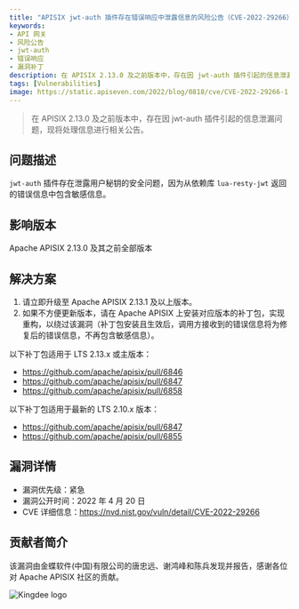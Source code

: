 ```yaml
---
title: "APISIX jwt-auth 插件存在错误响应中泄露信息的风险公告（CVE-2022-29266）"
keywords: 
- API 网关
- 风险公告
- jwt-auth
- 错误响应
- 漏洞补丁
description: 在 APISIX 2.13.0 及之前版本中，存在因 jwt-auth 插件引起的信息泄漏问题，现将处理信息进行相关公告。
tags: [Vulnerabilities]
image: https://static.apiseven.com/2022/blog/0818/cve/CVE-2022-29266-1.png
---
```


> 在 APISIX 2.13.0 及之前版本中，存在因 jwt-auth 插件引起的信息泄漏问题，现将处理信息进行相关公告。

<!--truncate-->

## 问题描述

`jwt-auth` 插件存在泄露用户秘钥的安全问题，因为从依赖库 `lua-resty-jwt` 返回的错误信息中包含敏感信息。

## 影响版本

Apache APISIX 2.13.0 及其之前全部版本

## 解决方案

1. 请立即升级至 Apache APISIX 2.13.1 及以上版本。
2. 如果不方便更新版本，请在 Apache APISIX 上安装对应版本的补丁包，实现重构，以绕过该漏洞（补丁包安装且生效后，调用方接收到的错误信息将为修复后的错误信息，不再包含敏感信息）。

以下补丁包适用于 LTS 2.13.x 或主版本：

- https://github.com/apache/apisix/pull/6846
- https://github.com/apache/apisix/pull/6847
- https://github.com/apache/apisix/pull/6858

以下补丁包适用于最新的 LTS 2.10.x 版本：

- https://github.com/apache/apisix/pull/6847
- https://github.com/apache/apisix/pull/6855

## 漏洞详情

- 漏洞优先级：紧急
- 漏洞公开时间：2022 年 4 月 20 日
- CVE 详细信息：https://nvd.nist.gov/vuln/detail/CVE-2022-29266

## 贡献者简介

该漏洞由金蝶软件(中国)有限公司的唐忠远、谢鸿峰和陈兵发现并报告，感谢各位对 Apache APISIX 社区的贡献。

![Kingdee logo](https://static.apiseven.com/202108/1650768035541-306d3c7d-cbd4-4b79-ad9c-9f916549b8e7.png)
